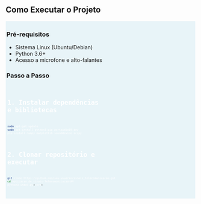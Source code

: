 ## Como Executar o Projeto
<div style="background: #e8f4f8; padding: 2px; border-radius: 1px; height: auto; overflow: auto;">
  <h3>Pré-requisitos</h3>
  <ul>
    <li>Sistema Linux (Ubuntu/Debian)</li>
    <li>Python 3.6+</li>
    <li>Acesso a microfone e alto-falantes</li>
  </ul>
  
  <h3>Passo a Passo</h3>
  <pre style="background: #e8f4f8; color: white; padding: 2.5px; font-size: 0.6em; max-height: 25vh;">

# 1. Instalar dependências e bibliotecas
```bash
sudo apt-get update
sudo apt install python3-pip portaudio19-dev
pip install numpy matplotlib sounddevice scipy
```

# 2. Clonar repositório e executar
```bash
git clone https://github.com/seu-usuario/sinais_telecomunicacao.git
cd aplicacao_de_sinais-Telecomunicacao-AM
python3 index.py</pre>
```

</div>

